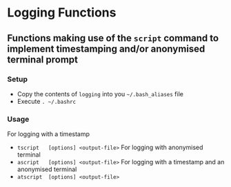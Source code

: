 # Logging Functions
## Functions making use of the `script` command to implement timestamping and/or anonymised terminal prompt

### Setup
* Copy the contents of `logging` into you `~/.bash_aliases` file
* Execute `. ~/.bashrc`

### Usage
For logging with a timestamp
* `tscript   [options] <output-file>`
For logging with anonymised terminal
* `ascript   [options] <output-file>`
For logging with a timestamp and an anonymised terminal
* `atscript  [options] <output-file>`

